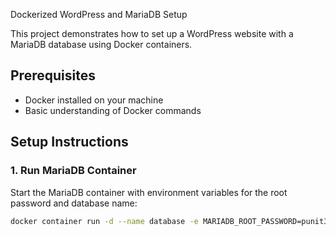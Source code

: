
Dockerized WordPress and MariaDB Setup

This project demonstrates how to set up a WordPress website with a MariaDB database using Docker containers.

## Prerequisites

- Docker installed on your machine
- Basic understanding of Docker commands

## Setup Instructions

### 1. Run MariaDB Container

Start the MariaDB container with environment variables for the root password and database name:

```bash
docker container run -d --name database -e MARIADB_ROOT_PASSWORD=punit312 -e MARIADB_DATABASE=wordpress mariadb:latest

